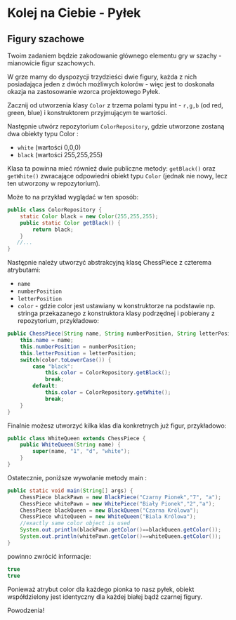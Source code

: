 # Kolej na Ciebie - Pyłek

## Figury szachowe

Twoim zadaniem będzie zakodowanie głównego elementu gry w szachy - mianowicie figur szachowych.

W grze mamy do dyspozycji trzydzieści dwie figury, każda z nich posiadająca jeden z dwóch możliwych kolorów - więc jest to doskonała okazja na zastosowanie wzorca projektowego Pyłek.

Zacznij od utworzenia klasy `Color` z trzema polami typu int - `r,g,b` (od red, green, blue) i konstruktorem przyjmującym te wartości.

Następnie utwórz repozytorium `ColorRepository`, gdzie utworzone zostaną dwa obiekty typu Color :

- `white` (wartości 0,0,0)
- `black` (wartości 255,255,255)

Klasa ta powinna mieć również dwie publiczne metody: `getBlack()` oraz `getWhite()` zwracające odpowiedni obiekt typu `Color` (jednak nie nowy, lecz ten utworzony w repozytorium).

Może to na przykład wyglądać w ten sposób:

```java
public class ColorRepository {
    static Color black = new Color(255,255,255);
    public static Color getBlack() {
        return black;
    }
   //...
}
```

Następnie należy utworzyć abstrakcyjną klasę ChessPiece z czterema atrybutami:

- `name`
- `numberPosition`
- `letterPosition`
- `color` - gdzie color jest ustawiany w konstruktorze na podstawie np. stringa przekazanego z konstruktora klasy podrzędnej i pobierany z repozytorium, przykładowo:

```java
public ChessPiece(String name, String numberPosition, String letterPosition, String color) {
    this.name = name;
    this.numberPosition = numberPosition;
    this.letterPosition = letterPosition;
    switch(color.toLowerCase()) {
        case "black":
            this.color = ColorRepository.getBlack();
            break;
        default:
            this.color = ColorRepository.getWhite();
            break;
    }
}
```

Finalnie możesz utworzyć kilka klas dla konkretnych już figur, przykładowo:

```java
public class WhiteQueen extends ChessPiece {
    public WhiteQueen(String name) {
        super(name, "1", "d", "white");
    }
}
```

Ostatecznie, poniższe wywołanie metody main :

```java
public static void main(String[] args) {
    ChessPiece blackPawn = new BlackPiece("Czarny Pionek","7", "a");
    ChessPiece whitePawn = new WhitePiece("Biały Pionek","2","a");
    ChessPiece blackQueen = new BlackQueen("Czarna Królowa");
    ChessPiece whiteQueen = new WhiteQueen("Biala Królowa");
    //exactly same color object is used
    System.out.println(blackPawn.getColor()==blackQueen.getColor());
    System.out.println(whitePawn.getColor()==whiteQueen.getColor());
}
```

powinno zwrócić informacje:

```java
true
true
```

Ponieważ atrybut color dla każdego pionka to nasz pyłek, obiekt współdzielony jest identyczny dla każdej białej bądź czarnej figury.

Powodzenia!
